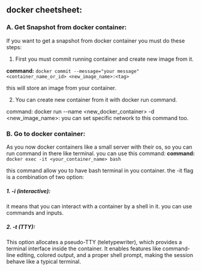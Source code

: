 ## docker cheetsheet:
### A. Get Snapshot from docker container:

If you want to get a snapshot from docker container you must do these steps:
1. First you must commit running container and create new image from it.

__command:__ ``` docker commit --message="your message" <container_name_or_id> <new_image_name>:<tag> ```

this will store an image from your container.

2. You can create new container from it with docker run command.

command: docker run --name <new_docker_container> -d <new_image_name>:<tag>
you can set specific network to this command too.

### B. Go to docker container:

As you now docker containers like a small server with their os, so you can run command in there like terminal. you can use this command:
__command:__ ``` docker exec -it <your_container_name> bash ```

this command allow you to have bash terminal in you container.
the -it flag is a combination of two option:
##### 1. -i (interactive): 
it means that you can interact with a container by a shell in it. you can use commands and inputs.

##### 2. -t (TTY):
This option allocates a pseudo-TTY (teletypewriter), which provides a terminal interface inside the container. It enables features like command-line editing, colored output, and a proper shell prompt, making the session behave like a typical terminal.
